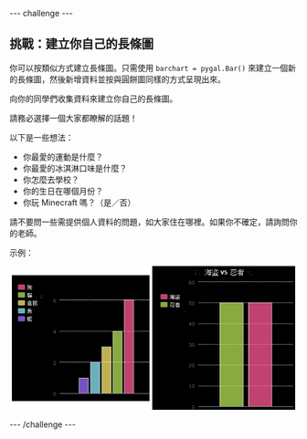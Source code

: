 --- challenge ---
## 挑戰：建立你自己的長條圖

你可以按類似方式建立長條圖。只需使用 `barchart = pygal.Bar()` 來建立一個新的長條圖，然後新增資料並按與圓餅圖同樣的方式呈現出來。

向你的同學們收集資料來建立你自己的長條圖。

請務必選擇一個大家都瞭解的話題！

以下是一些想法：

 + 你最愛的運動是什麼？
 + 你最愛的冰淇淋口味是什麼？
 + 你怎麼去學校？
 + 你的生日在哪個月份？
 + 你玩 Minecraft 嗎？（是／否）

請不要問一些需提供個人資料的問題，如大家住在哪裡。如果你不確定，請詢問你的老師。

示例：

![screenshot](images/pets-bar-examples.png)


--- /challenge ---